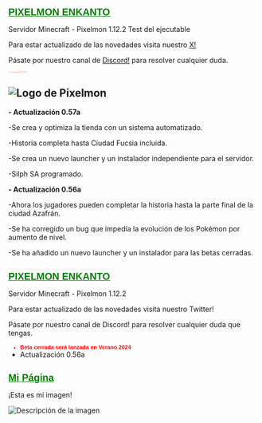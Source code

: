 
<h1>PIXELMON ENKANTO</h1>
Servidor Minecraft - Pixelmon 1.12.2
Test del ejecutable

Para estar actualizado de las novedades visita nuestro [X!](https://x.com/PixelmonenKanto)

Pásate por nuestro canal de [Discord!](https://discord.gg/WvbrjUweCA) para resolver cualquier duda.

<span style="font-size: 1.6;">
- <span style="color:red;">**Se lanzará una última BETA en Agosto 2024**</span>
</span>

![Logo de Pixelmon](https://i.imgur.com/jw26DpP.png)
---

**- Actualización 0.57a**

-Se crea y optimiza la tienda con un sistema automatizado.

-Historia completa hasta Ciudad Fucsia incluida.

-Se crea un nuevo launcher y un instalador independiente para el servidor.

-Silph SA programado.

**- Actualización 0.56a**

-Ahora los jugadores pueden completar la historia hasta la parte
final de la ciudad Azafrán.

-Se ha corregido un bug que impedía la evolución de los Pokémon
por aumento de nivel.

-Se ha añadido un nuevo launcher y un instalador para las
betas cerradas.


<!DOCTYPE html>
<html lang="es">
<head>
    <meta charset="UTF-8">
    <meta name="viewport" content="width=device-width, initial-scale=1.0">
    <title>PIXELMON ENKANTO</title>
    <style>
        h1 {
            font-size: 1.4em; /* Tamaño de fuente equivalente a 14px */
            font-family: Arial;
            font-weight: bold;
            color: green;
            text-decoration: underline;
        }
        .update {
            font-size: 0.8em; /* Tamaño de fuente equivalente a 8px */
            font-family: Arial;
            color: red;
        }
    </style>
</head>
<body>
    <h1>PIXELMON ENKANTO</h1>
    <p>Servidor Minecraft - Pixelmon 1.12.2</p>
    <p>Para estar actualizado de las novedades visita nuestro Twitter!</p>
    <p>Pásate por nuestro canal de Discord! para resolver cualquier duda que tengas.</p>
    <ul>
        <li class="update"><strong>Beta cerrada será lanzada en Verano 2024</strong></li>
        <li>Actualización 0.56a</li>
    </ul>
</body>
</html>

<!DOCTYPE html>
<html lang="en">
<head>
    <meta charset="UTF-8">
    <meta name="viewport" content="width=device-width, initial-scale=1.0">
    <title>Mi Página</title>
</head>
<body>
    <h1>Mi Página</h1>
    <p>¡Esta es mi imagen!</p>
    <img src="https://i.imgur.com/jw26DpP.png" alt="Descripción de la imagen">
</body>
</html>
